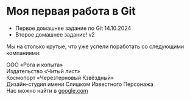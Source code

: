 # Моя первая работа в Git

- Первое домашнее задание по Git 14.10.2024
- Второе домашнее задание! v2

Мы на столько крутые, что уже успели поработать со следующими компаниями:

ООО «Рога и копыта»<br>
Издательство «Читый лист»<br>
Космопорт «Черезтерновый Кзвёздный»<br>
Дизайн-студия имени Слишком Известного Персонажа<br>
Нас можно найти в <a href="https://www.google.com">google.com</a>

